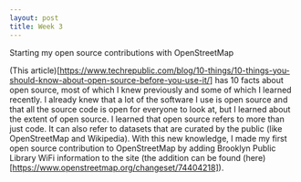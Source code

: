 ```yaml
---
layout: post
title: Week 3
---
```


Starting my open source contributions with OpenStreetMap

(This article)[https://www.techrepublic.com/blog/10-things/10-things-you-should-know-about-open-source-before-you-use-it/] has 10 facts about open source, most of which I knew previously and some of which I learned recently. I already knew that a lot of the software I use is open source and that all the source code is open for everyone to look at, but I learned about the extent of open source. I learned that open source refers to more than just code. It can also refer to datasets that are curated by the public (like OpenStreetMap and Wikipedia). With this new knowledge, I made my first open source contribution to OpenStreetMap by adding Brooklyn Public Library WiFi information to the site (the addition can be found (here)[https://www.openstreetmap.org/changeset/74404218]).
